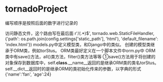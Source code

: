 # tornadoProject
编写顺序是按照后面的数字进行记录的

访问静态文件，这个路由写在最后面
r'/(.*)$', tornado.web.StaticFileHandler, {'path': os.path.join(config.settings['static_path'], 'html'),
                                                        'default_filename': 'index.html'})
models.py中定义模型类，和Django中的类似。
创建的模型类继承于ORM类，例如torStus。
ORM类最好定义在一个脚本文件中orm.py中
ORM类中有save()方法，all()类方法，filter()类方法等等
①save()方法用于将创建的对象保存到数据库中，self.__class__.__name__返回的是继承ORM类的类名torStus。self.__dict__返回时的是继承ORM的类初始化传来的参数，以字典的形式{'name':'fan', 'age':24}

